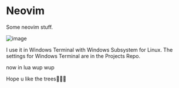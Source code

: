 # Neovim
Some neovim stuff.

![image](https://user-images.githubusercontent.com/85098415/172385549-fbbae506-911b-447a-8a13-876e2940351d.png)


I use it in Windows Terminal with Windows Subsystem for Linux.
The settings for Windows Terminal are in the Projects Repo.

now in lua wup wup

Hope u like the trees🌲🌲🌲
